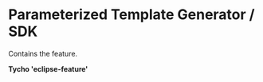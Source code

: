 Parameterized Template Generator / SDK
=================

Contains the feature.

**Tycho 'eclipse-feature'**


